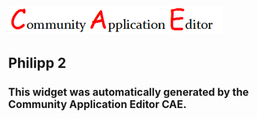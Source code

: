 ![CAE](https://github.com/patricia-cae/frontendComponent-138/blob/gh-pages/img/logo.png)  

Philipp 2
===================


This widget was automatically generated by the Community Application Editor CAE.  
---------------
